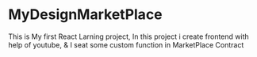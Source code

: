 # MyDesignMarketPlace
This is My first React Larning project, In this project i create frontend with help of youtube, &amp; I seat some custom function in MarketPlace Contract
